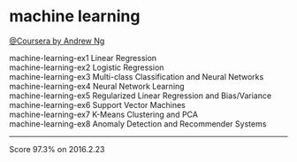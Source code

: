 machine learning
=====
[@Coursera by Andrew Ng](https://www.coursera.org/learn/machine-learning/home/welcome)  

machine-learning-ex1  Linear Regression  
machine-learning-ex2  Logistic Regression  
machine-learning-ex3  Multi-class Classification and Neural Networks  
machine-learning-ex4  Neural Network Learning  
machine-learning-ex5  Regularized Linear Regression and Bias/Variance  
machine-learning-ex6  Support Vector Machines  
machine-learning-ex7  K-Means Clustering and PCA  
machine-learning-ex8  Anomaly Detection and Recommender Systems  

---

Score 97.3% on 2016\.2\.23  
